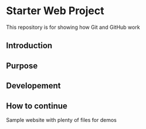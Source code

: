 # Starter Web Project
This repository is for showing how Git and GitHub work
## Introduction
## Purpose
## Developement
## How to continue
Sample website with plenty of files for demos